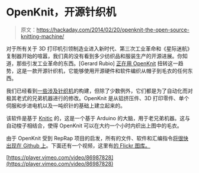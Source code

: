 # OpenKnit，开源针织机

> 原文：<https://hackaday.com/2014/02/20/openknit-the-open-source-knitting-machine/>

对于所有关于 3D 打印机引领制造业进入新时代、第三次工业革命和《星际迷航》复制器开始的喧嚣，我们真的没有看到多少纺织品和服装生产的开源进展。你知道，那些引发工业革命的东西。[Gerard Rubio] [正在用 OpenKnit](http://openknit.org/) 扭转这一趋势，这是一款开源针织机，它能够使用开源硬件和软件编织从帽子到毛衣的任何东西。

我们已经看到[一些涉及针织机](http://hackaday.com/2010/11/08/make-a-knitting-machine-print-pixel-art/)的构建，但除了少数例外，它们都是为了自动化而对极其老式的兄弟机器进行的修改。OpenKnit 是从铝挤压件、3D 打印零件、单个伺服和步进电机以及一吨织针的基础上建立起来的。

该软件是基于 [Knitic](http://www.knitic.com/about/) 的，这是一个基于 Arduino 的大脑，用于老兄弟机器。这与自动梭子相结合，使得 OpenKnit 可以在大约一个小时内织出上图中的毛衣。

由于 OpenKnit 受到 RepRap 项目的启发，所有的文件、软件和汇编指令[将很快出现在 Github 上](https://github.com/g3rard/OpenKnit)。下面还有一个视频，这里有[的 Flickr 图库。](https://www.flickr.com/photos/116435579@N08/)

[https://player.vimeo.com/video/86987828](https://player.vimeo.com/video/86987828)